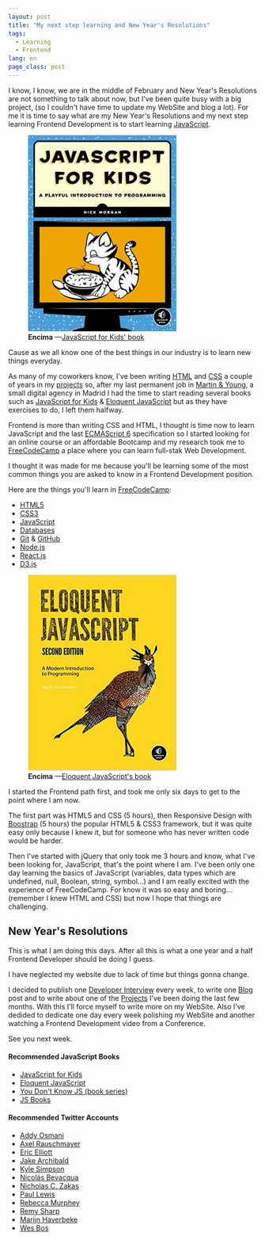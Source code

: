 ```yaml
---
layout: post
title: "My next step learning and New Year's Resolutions"
tags:
  - Learning
  - Frontend
lang: en
page_class: post
---
```


I know, I know, we are in the middle of February and New Year's Resolutions are not something to talk about now, but I've been quite busy with a big project, (so I couldn't have time to update my WebSite and blog a lot). For me it is time to say what are my New Year's Resolutions and my next step learning Frontend Development is to start learning <a class="link link--special" href="https://en.wikipedia.org/wiki/JavaScript" target="_blank" rel="noopener">JavaScript</a>.

<figure class="picture">
    <img src="/assets/images/resource-javascript-for-kids.jpg" alt="">
    <figcaption class="caption">
        <b title="encima">Encima</b>
        —<a class="link link--special" href="#JSBookOne">JavaScript for Kids' book</a>
    </figcaption>
</figure>

Cause as we all know one of the best things in our industry is to learn new things everyday.

As many of my coworkers know, I've been writing <a class="link link--special" href="https://en.wikipedia.org/wiki/HTML" target="_blank" rel="noopener">HTML</a> and <a class="link link--special" href="https://en.wikipedia.org/wiki/Cascading_Style_Sheets" target="_blank" rel="noopener">CSS</a> a couple of years in my <a class="link link--special" href="/projects/">projects</a> so, after my last permanent job in <a class="link link--special" href="http://www.martin-young.com" target="_blank" rel="noopener">Martin & Young</a>, a small digital agency in Madrid I had the time to start reading several books such as <a class="link link--special" href="#JSBookOne">JavaScript for Kids</a> & <a class="link link--special" href="#JSBookTwo">Eloquent JavaScript</a> but as they have exercises to do, I left them halfway.

Frontend is more than writing CSS and HTML, I thought is time now to learn JavaScript and the last <a class="link link--special" href="http://www.ecma-international.org/" target="_blank" rel="noopener">ECMAScript 6</a> specification so I started looking for an online course or an affordable Bootcamp and my research took me to <a class="link link--special" href="http://www.freecodecamp.com/" target="_blank" rel="noopener">FreeCodeCamp</a> a place where you can learn full-stak Web Development.

I thought it was made for me because you'll be learning some of the most common things you are asked to know in a Frontend Development position.

Here are the things you'll learn in <a class="link link--special" href="http://www.freecodecamp.com/" target="_blank" rel="noopener">FreeCodeCamp</a>:

<ul>
  <li><a class="link link--special" href="https://en.wikipedia.org/wiki/HTML" target="_blank" rel="noopener">HTML5</a></li>
  <li><a class="link link--special" href="https://en.wikipedia.org/wiki/Cascading_Style_Sheets" target="_blank" rel="noopener">CSS3</a></li>
  <li><a class="link link--special" href="https://en.wikipedia.org/wiki/JavaScript" target="_blank" rel="noopener">JavaScript</a></li>
  <li><a class="link link--special" href="https://en.wikipedia.org/wiki/Database" target="_blank" rel="noopener">Databases</a></li>
  <li><a class="link link--special" href="https://git-scm.com/" target="_blank" rel="noopener">Git</a> & <a class="link link--special" href="https://github.com/" target="_blank" rel="noopener">GitHub</a></li>
  <li><a class="link link--special" href="https://nodejs.org" target="_blank" rel="noopener">Node.js</a></li>
  <li><a class="link link--special" href="https://facebook.github.io/react/" target="_blank" rel="noopener">React.js</a></li>
  <li><a class="link link--special" href="https://d3js.org/" target="_blank" rel="noopener">D3.js</a></li>
</ul>

<figure class="picture">
    <img src="/assets/images/resource-eloquent-javascript.jpg" alt="">
    <figcaption class="caption">
        <b title="encima">Encima</b>
        —<a class="link link--special" href="#JSBookTwo">Eloquent JavaScript's book</a>
    </figcaption>
</figure>

I started the Frontend path first, and took me only six days to get to the point where I am now.

The first part was HTML5 and CSS (5 hours), then Responsive Design with <a class="link link--special" href="http://getbootstrap.com/" target="_blank" rel="noopener">Boostrap</a> (5 hours) the popular HTML5 & CSS3 framework, but it was quite easy only because I knew it, but for someone who has never written code would be harder.

Then I've started with jQuery that only took me 3 hours and know, what I've been looking for, JavaScript, that's the point where I am. I've been only one day learning the basics of JavaScript (variables, data types which are undefined, null, Boolean, string, symbol...) and I am really excited with the experience of FreeCodeCamp. For know it was so easy and boring... (remember I knew HTML and CSS) but now I hope that things are challenging.

## New Year's Resolutions

This is what I am doing this days. After all this is what a one year and a half Frontend Developer should be doing I guess.

I have neglected my website due to lack of time but things gonna change.

I decided to publish one <a class="link link--special" href="/projects/interviews/">Developer Interview</a> every week, to write one <a class="link link--special" href="/blog/">Blog</a> post and to write about one of the <a class="link link--special" href="/projects/">Projects</a> I've been doing the last few months. With this I'll force myself to write more on my WebSite. Also I've dedided to dedicate one day every week polishing my WebSite and another watching a Frontend Development video from a Conference.

See you next week.

<div>
    <h4>Recommended JavaScript Books</h4>
    <ul>
        <li><a class="link link--special" id="JSBookOne" href="https://www.nostarch.com/javascriptforkids" target="_blank" rel="noopener">JavaScript for Kids</a></li>
        <li><a class="link link--special" id="JSBookTwo" href="http://eloquentjavascript.net" target="_blank" rel="noopener">Eloquent JavaScript</a></li>
        <li><a class="link link--special" id="JSBookThree" href="https://github.com/getify/You-Dont-Know-JS" target="_blank" rel="noopener">You Don't Know JS (book series)</a></li>
        <li><a class="link link--special" id="JSBookFour" href="http://jsbooks.revolunet.com/" target="_blank" rel="noopener">JS Books</a></li>
    </ul>
    <h4 id="twitterAccounts">Recommended Twitter Accounts</h4>
    <ul>
        <li><a class="link link--special" href="https://twitter.com/addyosmani" target="_blank" rel="noopener">Addy Osmani</a></li>
        <li><a class="link link--special" href="https://twitter.com/rauschma" target="_blank" rel="noopener">Axel Rauschmayer</a></li>
        <li><a class="link link--special" href="https://twitter.com/_ericelliott" target="_blank" rel="noopener">Eric Elliott</a></li>
        <li><a class="link link--special" href="https://twitter.com/jaffathecake" target="_blank" rel="noopener">Jake Archibald</a></li>
        <li><a class="link link--special" href="https://twitter.com/getify" target="_blank" rel="noopener">Kyle Simpson</a></li>
        <li><a class="link link--special" href="https://twitter.com/nzgb" target="_blank" rel="noopener">Nicolás Bevacqua</a></li>
        <li><a class="link link--special" href="https://twitter.com/slicknet" target="_blank" rel="noopener">Nicholas C. Zakas</a></li>
        <li><a class="link link--special" href="https://twitter.com/aerotwist" target="_blank" rel="noopener">Paul Lewis</a></li>
        <li><a class="link link--special" href="https://twitter.com/rmurphey" target="_blank" rel="noopener">Rebecca Murphey</a></li>
        <li><a class="link link--special" href="https://twitter.com/rem" target="_blank" rel="noopener">Remy Sharp</a></li>
        <li><a class="link link--special" href="https://twitter.com/marijnjh" target="_blank" rel="noopener">Marijn Haverbeke</a></li>
        <li><a class="link link--special" href="https://twitter.com/wesbos" target="_blank" rel="noopener">Wes Bos</a></li>
    </ul>
</div>
